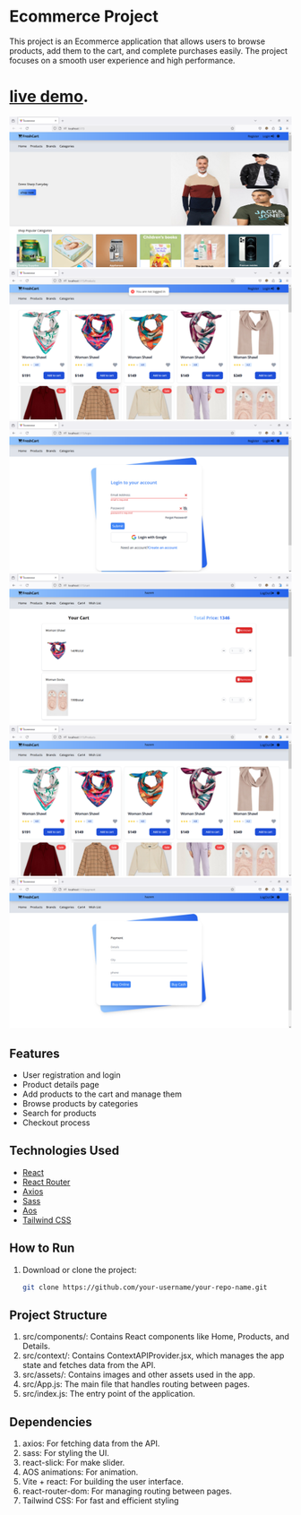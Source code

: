 # Ecommerce Project

This project is an Ecommerce application that allows users to browse products, add them to the cart, and complete purchases easily. The project focuses on a smooth user experience and high performance.
# [live demo](https://ecommerce-route-virid.vercel.app/).

![Add Product Preview](./public/preview-1.png)
![Add Product Preview](./public/preview-2.png)
![Add Product Preview](./public/preview-3.png)
![Add Product Preview](./public/preview-4.png)
![Add Product Preview](./public/preview-5.png)
![Add Product Preview](./public/preview-6.png)

## Features

- User registration and login
- Product details page
- Add products to the cart and manage them
- Browse products by categories
- Search for products
- Checkout process

## Technologies Used

- [React](https://reactjs.org/)
- [React Router](https://reactrouter.com/)
- [Axios](https://axios-http.com/)
- [Sass](https://sass-lang.com/)
- [Aos](https://michalsnik.github.io/aos/)
- [Tailwind CSS](https://tailwindcss.com/)

## How to Run

1. Download or clone the project:

   ```bash
   git clone https://github.com/your-username/your-repo-name.git

## Project Structure
1. src/components/: Contains React components like Home, Products, and Details.
2. src/context/: Contains ContextAPIProvider.jsx, which manages the app state and fetches data from the API.
3. src/assets/: Contains images and other assets used in the app.
4. src/App.js: The main file that handles routing between pages.
5. src/index.js: The entry point of the application.

## Dependencies
   1. axios: For fetching data from the API.
   2. sass: For styling the UI.
   3. react-slick: For make slider.
   4. AOS animations: For animation.
   5. Vite + react: For building the user interface.
   6. react-router-dom: For managing routing between pages.
   6. Tailwind CSS: For fast and efficient styling